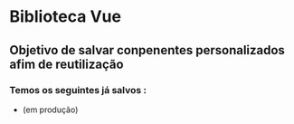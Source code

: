 
# Biblioteca Vue

## Objetivo de salvar conpenentes personalizados afim de reutilização

### Temos os seguintes já salvos :


- (em produção)
